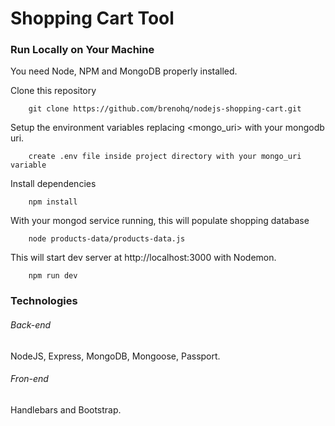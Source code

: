 # Shopping Cart Tool

<!-- # Live Demo on Heroku:
[nodejs-shopping-cart.herokuapp.com](https://nodejs-shopping-cart.herokuapp.com/) -->

### Run Locally on Your Machine
You need Node, NPM and MongoDB properly installed.

Clone this repository
``` shell
    git clone https://github.com/brenohq/nodejs-shopping-cart.git
```
Setup the environment variables replacing <mongo_uri> with your mongodb uri.
``` shell
    create .env file inside project directory with your mongo_uri variable
```
Install dependencies
``` shell
    npm install
```

With your mongod service running, this will populate shopping database
``` shell
    node products-data/products-data.js 
```
This will start dev server at http://localhost:3000 with Nodemon.
``` shell
    npm run dev
```


### Technologies
###### Back-end
NodeJS, Express, MongoDB, Mongoose, Passport. 
###### Fron-end
Handlebars and Bootstrap.